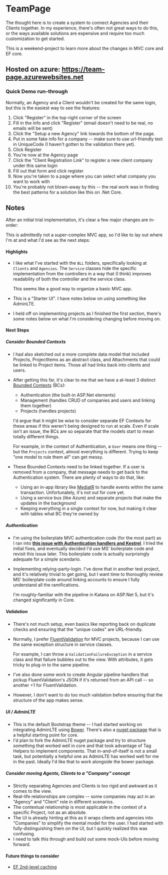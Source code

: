 # TeamPage

The thought here is to create a system to connect Agencies and their Clients together. In my experience, there's often not great ways to do this, or the ways available solutions are expensive and require too much customization to get started.

This is a weekend-project to learn more about the changes in MVC core and EF core.


## Hosted on azure: https://team-page.azurewebsites.net

### Quick Demo run-through
Normally, an Agency and a Client wouldn't be created for the same login, but this is the easiest way to see the features:
1. Click "Register" in the top-right corner of the screen
2. Fill in the info and click "Register" (email doesn't need to be real, no emails will be sent)
3. Click the "Setup a new Agency" link towards the bottom of the page.
4. Put in some fake info for a company -- make sure to use url-friendly text in UniqueCode (I haven't gotten to the validation there yet).
5. Click Register
6. You're now at the Agency page
7. Click the "Client Registration Link" to register a new client company under this same login
8. Fill out that form and click register
9. Now you're taken to a page where you can select what company you want to work with
10. You're probably not blown-away by this -- the real work was in finding the best patterns for a solution like this on .Net Core.

## Notes

After an initial trial implementation, it's clear a few major changes are in-order:

This is admittedly not a super-complex MVC app, so I'd like to lay out where I'm at and what I'd see as the next steps:

#### Highlights

- I like what I've started with the `BLL` folders, specifically looking at `Clients` and `Agencies`. The `Service` classes hide the specific implementation from the controllers in a way that (I think) improves readability of both the controller and the service class.

	This seems like a good way to organize a basic MVC app.

- This is a "Starter UI". I have notes below on using something like AdminLTE.

- I held off on implementing projects as I finished the first section, there's some notes below on what I'm considering changing before moving on.

#### Next Steps

##### Consider Bounded Contexts
- I had also sketched out a more complete data model that included Projects, ProjectItems as an abstract class, and Attachments that could be linked to Project items. Those all had links back into clients and users.

- After getting this far, it's clear to me that we have a at-least 3 distinct [Bounded Contexts](https://martinfowler.com/bliki/BoundedContext.html) (BCs):

	- Authentication (the built-in ASP.Net elements)
    - Management (handles CRUD of companies and users and linking them together)
    - Projects (handles projects)

	I'd argue that it might be wise to consider separate EF Contexts for these areas if this weren't being designed to run at scale.  Even if scale isn't an issue, the BCs are so separate that the models start to mean totally different things. 

	For example, in the context of Authentication, a `User` means one thing -- but the `Projects` context, almost everything is different. Trying to keep "one model to rule them all" can get messy.

- These Bounded Contexts need to be linked together. If a user is removed from a company, that message needs to get back to the Authentication system.  There are plenty of ways to do that, like:

	- Using an in-app library like [MediatR](https://github.com/jbogard/MediatR) to handle events within the same transaction. Unfortunately, it's not out for core yet.
    - Using a service bus (like Azure) and separate projects that make the updates in the background
	- Keeping everything in a single context for now, but making it clear with tables what BC they're owned by

##### Authentication

- I'm using the boilerplate MVC authentication code (for the most part) as I ran into **[this issue with Authentication handlers and Kestrel](https://github.com/aspnet/Security/issues/967)**. I tried the initial fixes, and eventually decided I'd use MS' boilerplate code and revisit this issue later. This boilerplate code is actually surprisingly adequate for a simple scendario.

- Implementing relying-party-login. I've done that in another test project, and it's relatively trivial to get going, but I want time to thoroughly review MS' boilerplate code around linking accounts to ensure I fully understand all the ramifications.

	I'm roughly-familiar with the pipeline in Katana on ASP.Net 5, but it's changed significantly in Core.
  
##### Validation

- There's not much setup, even basics like reporting back on duplicate checks and ensuring that the "unique codes" are URL-friendly.
- Normally, I prefer [FluentValidation](https://github.com/JeremySkinner/FluentValidation) for MVC projects, because I can use the same exception structure in service classes. 

	For example, I can throw a `ValidationFailureException` in a service class and that failure bubbles out to the view. With attributes, it gets tricky to plug-in to the same pipeline. 

- I've also done some work to create Angular pipeline handlers that pickup FluentValidation's JSON if it's returned from an API call -- so another +1 for FluentValidation.
- However, I don't want to do too much validation before ensuring that the structure of the app makes sense.

##### UI / AdminLTE

- This is the default Bootstrap theme -- I had started working on integrating AdminLTE using [Bower](https://github.com/almasaeed2010/AdminLTE). There's also a [nuget package](https://github.com/eralston/AdminLteMvc) that is a helpful starting point for core.
- I'd plan to fork the AdminLTE nuget package and try to structure something that worked well in core and that took advantage of Tag Helpers to implement components. That in-and-of-itself is not a small task, but potentially a helpful one as AdminLTE has worked well for me in the past. Ideally I'd like that to work alongside the bower package.



##### Consider moving Agents, Clients to a "Company" concept

- Strictly separating Agencies and Clients is too rigid and awkward as it comes to the view.
- Real-life relationships are complex -- some companies may act in an "Agency" and "Client" role in different scenarios.
- The contextual relationship is most applicable in the context of a specific Project, not as an absolute.
- The UI is already hinting at this as it wraps clients and agencies into "Companies" to simplify the mental model for the user. I had started with fully-distinguishing them on the UI, but I quickly realized this was confusing.
- I need to talk this through and build out some mock-UIs before moving forward.

#### Future things to consider

- [EF 2nd-level caching](https://github.com/VahidN/EFSecondLevelCache.Core/)



